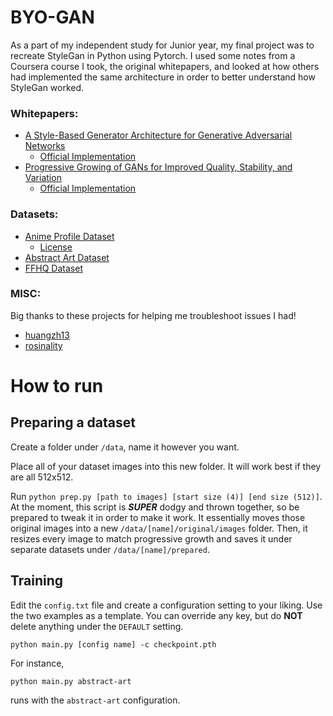 # BYO-GAN

As a part of my independent study for Junior year, my final project was to recreate StyleGan in Python using Pytorch. I used some notes from a Coursera course I took, the original whitepapers, and looked at how others had implemented the same architecture in order to better understand how StyleGan worked. 

### Whitepapers:
- [A Style-Based Generator Architecture for Generative Adversarial Networks](https://arxiv.org/abs/1812.04948)
  - [Official Implementation](https://github.com/tkarras/progressive_growing_of_gans)
- [Progressive Growing of GANs for Improved Quality, Stability, and Variation](https://arxiv.org/abs/1710.10196)
  - [Official Implementation](https://github.com/NVlabs/stylegan)


### Datasets:
- [Anime Profile Dataset](https://www.kaggle.com/prasoonkottarathil/gananime-lite)
  - [License](https://creativecommons.org/licenses/by-sa/4.0/)
- [Abstract Art Dataset](https://www.kaggle.com/bryanb/abstract-art-gallery)
- [FFHQ Dataset](https://www.kaggle.com/arnaud58/flickrfaceshq-dataset-ffhq)

### MISC:
Big thanks to these projects for helping me troubleshoot issues I had!
- [huangzh13](https://github.com/huangzh13/StyleGAN.pytorch)
- [rosinality](https://github.com/rosinality/style-based-gan-pytorch)

# How to run

## Preparing a dataset

Create a folder under `/data`, name it however you want.

Place all of your dataset images into this new folder. It will work best if they are all 512x512.

Run `python prep.py [path to images] [start size (4)] [end size (512)]`. At the moment, this script is ***SUPER*** dodgy and thrown together, so be prepared to tweak it in order to make it work. It essentially moves those original images into a new `/data/[name]/original/images` folder. Then, it resizes every image to match progressive growth and saves it under separate datasets under `/data/[name]/prepared`. 

## Training

Edit the `config.txt` file and create a configuration setting to your liking. Use the two examples as a template. You can override any key, but do **NOT** delete anything under the `DEFAULT` setting. 

```shell
python main.py [config name] -c checkpoint.pth
```

For instance,

```shell
python main.py abstract-art
```

runs with the `abstract-art` configuration.